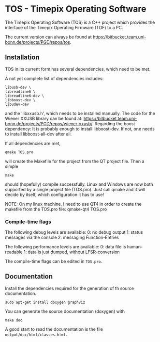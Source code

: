 # TOS - Timepix Operating Software

The Timepix Operating Software (TOS) is a C++ project which provides the
interface of the Timepix Operating Firmware (TOF) to a PC.

The current version can always be found at <https://bitbucket.team.uni-bonn.de/projects/PGD/repos/tos>.


## Installation

TOS in its current form has several dependencies, which need to be met.

A not yet complete list of dependencies includes:
```
libusb-dev \
libreadline6 \
libreadline6-dev \
libboost-dev \
libudev-dev
```
and the 'libxxusb.h', which needs to be installed manually.
The code for the Wiener XXUSB library can be found at: <https://bitbucket.team.uni-bonn.de/projects/PGD/repos/wiener-xxusb/>.
Regarding the boost dependency: It is probably enough to install libboost-dev. If not, one needs to install libboost-all-dev after all.

If all dependencies are met,
```
qmake TOS.pro
```
will create the Makefile for the project from the QT project file. Then a simple
```
make
```
should (hopefully) compile successfully.
Linux and Windows are now both supported by a single project file (TOS.pro). Just call qmake and
it will decide by itself, which configuration it has to use!

NOTE:
On my linux machine, I need to use QT4 in order to create the makefile from the TOS.pro file:
qmake-qt4 TOS.pro

### Compile-time flags

The following debug levels are available:
0: no debug output
1: status messages via the console
2: messaging Function-Entries

The following performance levels are available:
0: data file is human-readable
1: data is just dumped, without LFSR-conversion

The compile-time flags can be edited in `TOS.pro`.

## Documentation

Install the dependencies required for the generation of th source documentation.
```
sudo apt-get install doxygen graphviz
```

You can generate the source documentation (doxygen) with
```
make doc
```

A good start to read the documentation is the file `output/doc/html/classes.html`.
